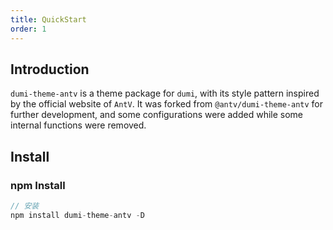 ```yaml
---
title: QuickStart
order: 1
---
```


## Introduction
`dumi-theme-antv` is a theme package for `dumi`, with its style pattern inspired by the official website of `AntV`. It was forked from `@antv/dumi-theme-antv` for further development, and some configurations were added while some internal functions were removed.

## Install

### npm Install

```js
// 安装
npm install dumi-theme-antv -D
```
